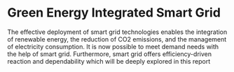 # Green Energy Integrated Smart Grid
The effective deployment of smart grid technologies enables the integration of renewable energy,  the reduction of CO2 emissions, and the management of electricity consumption. It is now  possible to meet demand needs with the help of smart grid. Furthermore, smart grid offers  efficiency-driven reaction and dependability which will be deeply explored in this report
